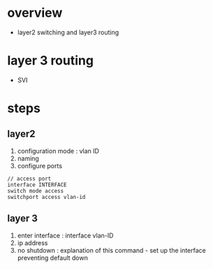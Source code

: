 # overview
* layer2 switching and layer3 routing
# layer 3 routing
* SVI

# steps
## layer2
1. configuration mode : vlan  ID    
2. naming
3. configure ports </br>
```
// access port
interface INTERFACE
switch mode access
switchport access vlan-id
```
## layer 3
1. enter interface : interface vlan-ID
2. ip address
3. no shutdown : explanation of this command - set up the interface preventing default down 